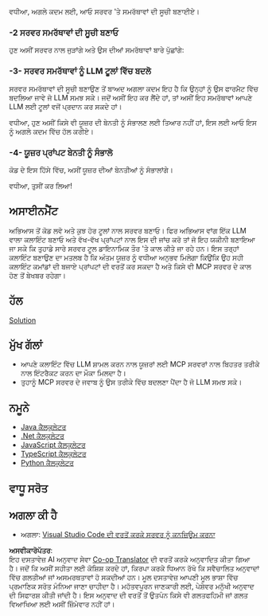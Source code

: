 <!--
CO_OP_TRANSLATOR_METADATA:
{
  "original_hash": "f74887f51a69d3f255cb83d0b517c623",
  "translation_date": "2025-07-13T18:50:42+00:00",
  "source_file": "03-GettingStarted/03-llm-client/README.md",
  "language_code": "pa"
}
-->
ਵਧੀਆ, ਅਗਲੇ ਕਦਮ ਲਈ, ਆਓ ਸਰਵਰ 'ਤੇ ਸਮਰੱਥਾਵਾਂ ਦੀ ਸੂਚੀ ਬਣਾਈਏ।

### -2 ਸਰਵਰ ਸਮਰੱਥਾਵਾਂ ਦੀ ਸੂਚੀ ਬਣਾਓ

ਹੁਣ ਅਸੀਂ ਸਰਵਰ ਨਾਲ ਜੁੜਾਂਗੇ ਅਤੇ ਉਸ ਦੀਆਂ ਸਮਰੱਥਾਵਾਂ ਬਾਰੇ ਪੁੱਛਾਂਗੇ:

### -3- ਸਰਵਰ ਸਮਰੱਥਾਵਾਂ ਨੂੰ LLM ਟੂਲਾਂ ਵਿੱਚ ਬਦਲੋ

ਸਰਵਰ ਸਮਰੱਥਾਵਾਂ ਦੀ ਸੂਚੀ ਬਣਾਉਣ ਤੋਂ ਬਾਅਦ ਅਗਲਾ ਕਦਮ ਇਹ ਹੈ ਕਿ ਉਨ੍ਹਾਂ ਨੂੰ ਉਸ ਫਾਰਮੈਟ ਵਿੱਚ ਬਦਲਿਆ ਜਾਵੇ ਜੋ LLM ਸਮਝ ਸਕੇ। ਜਦੋਂ ਅਸੀਂ ਇਹ ਕਰ ਲੈਂਦੇ ਹਾਂ, ਤਾਂ ਅਸੀਂ ਇਹ ਸਮਰੱਥਾਵਾਂ ਆਪਣੇ LLM ਲਈ ਟੂਲਾਂ ਵਜੋਂ ਪ੍ਰਦਾਨ ਕਰ ਸਕਦੇ ਹਾਂ।

ਵਧੀਆ, ਹੁਣ ਅਸੀਂ ਕਿਸੇ ਵੀ ਯੂਜ਼ਰ ਦੀ ਬੇਨਤੀ ਨੂੰ ਸੰਭਾਲਣ ਲਈ ਤਿਆਰ ਨਹੀਂ ਹਾਂ, ਇਸ ਲਈ ਆਓ ਇਸ ਨੂੰ ਅਗਲੇ ਕਦਮ ਵਿੱਚ ਹੱਲ ਕਰੀਏ।

### -4- ਯੂਜ਼ਰ ਪ੍ਰਾਂਪਟ ਬੇਨਤੀ ਨੂੰ ਸੰਭਾਲੋ

ਕੋਡ ਦੇ ਇਸ ਹਿੱਸੇ ਵਿੱਚ, ਅਸੀਂ ਯੂਜ਼ਰ ਦੀਆਂ ਬੇਨਤੀਆਂ ਨੂੰ ਸੰਭਾਲਾਂਗੇ।

ਵਧੀਆ, ਤੁਸੀਂ ਕਰ ਲਿਆ!

## ਅਸਾਈਨਮੈਂਟ

ਅਭਿਆਸ ਤੋਂ ਕੋਡ ਲਵੋ ਅਤੇ ਕੁਝ ਹੋਰ ਟੂਲਾਂ ਨਾਲ ਸਰਵਰ ਬਣਾਓ। ਫਿਰ ਅਭਿਆਸ ਵਾਂਗ ਇੱਕ LLM ਵਾਲਾ ਕਲਾਇੰਟ ਬਣਾਓ ਅਤੇ ਵੱਖ-ਵੱਖ ਪ੍ਰਾਂਪਟਾਂ ਨਾਲ ਇਸ ਦੀ ਜਾਂਚ ਕਰੋ ਤਾਂ ਜੋ ਇਹ ਯਕੀਨੀ ਬਣਾਇਆ ਜਾ ਸਕੇ ਕਿ ਤੁਹਾਡੇ ਸਾਰੇ ਸਰਵਰ ਟੂਲ ਡਾਇਨਾਮਿਕ ਤੌਰ 'ਤੇ ਕਾਲ ਕੀਤੇ ਜਾ ਰਹੇ ਹਨ। ਇਸ ਤਰ੍ਹਾਂ ਕਲਾਇੰਟ ਬਣਾਉਣ ਦਾ ਮਤਲਬ ਹੈ ਕਿ ਅੰਤਮ ਯੂਜ਼ਰ ਨੂੰ ਵਧੀਆ ਅਨੁਭਵ ਮਿਲੇਗਾ ਕਿਉਂਕਿ ਉਹ ਸਹੀ ਕਲਾਇੰਟ ਕਮਾਂਡਾਂ ਦੀ ਬਜਾਏ ਪ੍ਰਾਂਪਟਾਂ ਦੀ ਵਰਤੋਂ ਕਰ ਸਕਦਾ ਹੈ ਅਤੇ ਕਿਸੇ ਵੀ MCP ਸਰਵਰ ਦੇ ਕਾਲ ਹੋਣ ਤੋਂ ਬੇਖਬਰ ਰਹੇਗਾ।

## ਹੱਲ

[Solution](/03-GettingStarted/03-llm-client/solution/README.md)

## ਮੁੱਖ ਗੱਲਾਂ

- ਆਪਣੇ ਕਲਾਇੰਟ ਵਿੱਚ LLM ਸ਼ਾਮਲ ਕਰਨ ਨਾਲ ਯੂਜ਼ਰਾਂ ਲਈ MCP ਸਰਵਰਾਂ ਨਾਲ ਬਿਹਤਰ ਤਰੀਕੇ ਨਾਲ ਇੰਟਰੈਕਟ ਕਰਨ ਦਾ ਮੌਕਾ ਮਿਲਦਾ ਹੈ।
- ਤੁਹਾਨੂੰ MCP ਸਰਵਰ ਦੇ ਜਵਾਬ ਨੂੰ ਉਸ ਤਰੀਕੇ ਵਿੱਚ ਬਦਲਣਾ ਪੈਂਦਾ ਹੈ ਜੋ LLM ਸਮਝ ਸਕੇ।

## ਨਮੂਨੇ

- [Java ਕੈਲਕੁਲੇਟਰ](../samples/java/calculator/README.md)
- [.Net ਕੈਲਕੁਲੇਟਰ](../../../../03-GettingStarted/samples/csharp)
- [JavaScript ਕੈਲਕੁਲੇਟਰ](../samples/javascript/README.md)
- [TypeScript ਕੈਲਕੁਲੇਟਰ](../samples/typescript/README.md)
- [Python ਕੈਲਕੁਲੇਟਰ](../../../../03-GettingStarted/samples/python)

## ਵਾਧੂ ਸਰੋਤ

## ਅਗਲਾ ਕੀ ਹੈ

- ਅਗਲਾ: [Visual Studio Code ਦੀ ਵਰਤੋਂ ਕਰਕੇ ਸਰਵਰ ਨੂੰ ਕਨਜ਼ਿਊਮ ਕਰਨਾ](../04-vscode/README.md)

**ਅਸਵੀਕਾਰੋਪੱਤਰ**:  
ਇਹ ਦਸਤਾਵੇਜ਼ AI ਅਨੁਵਾਦ ਸੇਵਾ [Co-op Translator](https://github.com/Azure/co-op-translator) ਦੀ ਵਰਤੋਂ ਕਰਕੇ ਅਨੁਵਾਦਿਤ ਕੀਤਾ ਗਿਆ ਹੈ। ਜਦੋਂ ਕਿ ਅਸੀਂ ਸਹੀਤਾ ਲਈ ਕੋਸ਼ਿਸ਼ ਕਰਦੇ ਹਾਂ, ਕਿਰਪਾ ਕਰਕੇ ਧਿਆਨ ਰੱਖੋ ਕਿ ਸਵੈਚਾਲਿਤ ਅਨੁਵਾਦਾਂ ਵਿੱਚ ਗਲਤੀਆਂ ਜਾਂ ਅਸਮਰਥਤਾਵਾਂ ਹੋ ਸਕਦੀਆਂ ਹਨ। ਮੂਲ ਦਸਤਾਵੇਜ਼ ਆਪਣੀ ਮੂਲ ਭਾਸ਼ਾ ਵਿੱਚ ਪ੍ਰਮਾਣਿਕ ਸਰੋਤ ਮੰਨਿਆ ਜਾਣਾ ਚਾਹੀਦਾ ਹੈ। ਮਹੱਤਵਪੂਰਨ ਜਾਣਕਾਰੀ ਲਈ, ਪੇਸ਼ੇਵਰ ਮਨੁੱਖੀ ਅਨੁਵਾਦ ਦੀ ਸਿਫਾਰਸ਼ ਕੀਤੀ ਜਾਂਦੀ ਹੈ। ਇਸ ਅਨੁਵਾਦ ਦੀ ਵਰਤੋਂ ਤੋਂ ਉਤਪੰਨ ਕਿਸੇ ਵੀ ਗਲਤਫਹਿਮੀ ਜਾਂ ਗਲਤ ਵਿਆਖਿਆ ਲਈ ਅਸੀਂ ਜ਼ਿੰਮੇਵਾਰ ਨਹੀਂ ਹਾਂ।
